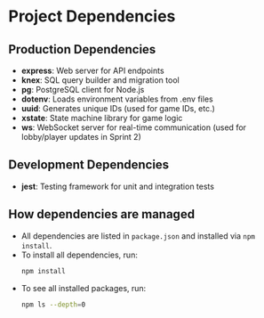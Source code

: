 # Project Dependencies

## Production Dependencies

- **express**: Web server for API endpoints
- **knex**: SQL query builder and migration tool
- **pg**: PostgreSQL client for Node.js
- **dotenv**: Loads environment variables from .env files
- **uuid**: Generates unique IDs (used for game IDs, etc.)
- **xstate**: State machine library for game logic
- **ws**: WebSocket server for real-time communication (used for lobby/player updates in Sprint 2)

## Development Dependencies

- **jest**: Testing framework for unit and integration tests

## How dependencies are managed
- All dependencies are listed in `package.json` and installed via `npm install`.
- To install all dependencies, run:
  ```sh
  npm install
  ```
- To see all installed packages, run:
  ```sh
  npm ls --depth=0
  ``` 